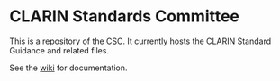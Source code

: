# CLARIN Standards Committee

This is a repository of the [CSC](https://www.clarin.eu/governance/standards-committee). It currently hosts the CLARIN Standard Guidance and related files.

See the [wiki](https://github.com/clarin-eric/standards/wiki) for documentation.
